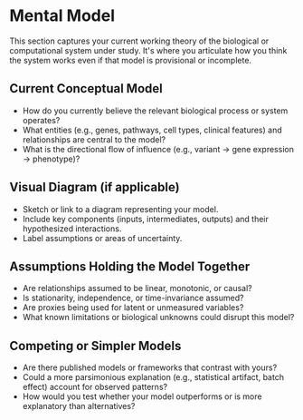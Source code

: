 # Mental Model

This section captures your current working theory of the biological or computational system under study. It's where you
articulate how you think the system works even if that model is provisional or incomplete.

## Current Conceptual Model

- How do you currently believe the relevant biological process or system operates?
- What entities (e.g., genes, pathways, cell types, clinical features) and relationships are central to the model?
- What is the directional flow of influence (e.g., variant → gene expression → phenotype)?

## Visual Diagram (if applicable)

- Sketch or link to a diagram representing your model.
- Include key components (inputs, intermediates, outputs) and their hypothesized interactions.
- Label assumptions or areas of uncertainty.

## Assumptions Holding the Model Together

- Are relationships assumed to be linear, monotonic, or causal?
- Is stationarity, independence, or time-invariance assumed?
- Are proxies being used for latent or unmeasured variables?
- What known limitations or biological unknowns could disrupt this model?

## Competing or Simpler Models

- Are there published models or frameworks that contrast with yours?
- Could a more parsimonious explanation (e.g., statistical artifact, batch effect) account for observed patterns?
- How would you test whether your model outperforms or is more explanatory than alternatives?
